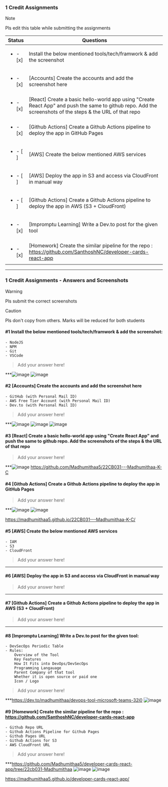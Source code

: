 ### 1 Credit Assignments

> [!NOTE]
> Pls edit this table while submitting the assignments

| Status         | Questions     | 
|----------------|---------------|
| <ul><li>- [x] </li></ul> | Install the below mentioned tools/tech/framwork & add the screenshot |
| <ul><li>- [x] </li></ul> | [Accounts] Create the accounts and add the screenshot here |
| <ul><li>- [x] </li></ul> | [React] Create a basic hello-world app using "Create React App" and push the same to github repo. Add the screenshots of the steps & the URL of that repo |
| <ul><li>- [x] </li></ul> | [Github Actions] Create a Github Actions pipeline to deploy the app in GitHub Pages |
| <ul><li>- [ ] </li></ul> | [AWS] Create the below mentioned AWS services |
| <ul><li>- [ ] </li></ul> | [AWS] Deploy the app in S3 and access via CloudFront in manual way  |
| <ul><li>- [ ] </li></ul> | [Github Actions] Create a Github Actions pipeline to deploy the app in AWS (S3 + CloudFront)  |
| <ul><li>- [x] </li></ul> | [Impromptu Learning] Write a Dev.to post for the given tool  |
| <ul><li>- [x] </li></ul> | [Homework] Create the similar pipeline for the repo : https://github.com/SanthoshNC/developer-cards-react-app  |

***

### 1 Credit Assignments - Answers and Screenshots

> [!WARNING]
> Pls submit the correct screenshots

> [!CAUTION]
> Pls don't copy from others. Marks will be reduced for both students

#### #1 Install the below mentioned tools/tech/framwork & add the screenshot:
	- NodeJS 
	- NPM 
	- Git
	- VSCode
> Add your answer here!

***![image](https://github.com/user-attachments/assets/0916e26c-0989-45fb-8f10-055c39aa1e42)
![image](https://github.com/user-attachments/assets/22950ece-0f20-4561-afa4-b6e19c4147ad)



#### #2 [Accounts] Create the accounts and add the screenshot here
	- GitHub (with Personal Mail ID)
	- AWS Free Tier Account (with Personal Mail ID)
	- Dev.to (with Personal Mail ID)
> Add your answer here!

***![image](https://github.com/user-attachments/assets/38724267-84f4-4071-83aa-5612d137d5b1)
![image](https://github.com/user-attachments/assets/6b32c212-f93d-47dc-b284-8a45bd2c167c)
![image](https://github.com/user-attachments/assets/f448008a-6750-4fc0-bae7-4f850e0bfed7)


#### #3 [React] Create a basic hello-world app using "Create React App" and push the same to github repo. Add the screenshots of the steps & the URL of that repo
> Add your answer here!

***![image](https://github.com/user-attachments/assets/a0c0af1f-ec12-4346-a0d6-0877f7bb633e)
https://github.com/Madhumithaa5/22CB031---Madhumithaa-K-C

#### #4 [Github Actions] Create a Github Actions pipeline to deploy the app in GitHub Pages
> Add your answer here!

***![image](https://github.com/user-attachments/assets/d3744dbd-d730-4e4a-ba70-25e03fbf0ad5)
![image](https://github.com/user-attachments/assets/833ff173-7968-415b-b790-99672bd71752)

https://madhumithaa5.github.io/22CB031---Madhumithaa-K-C/





#### #5 [AWS] Create the below mentioned AWS services
	- IAM
	- S3
	- CloudFront
> Add your answer here!

***

#### #6 [AWS] Deploy the app in S3 and access via CloudFront in manual way
> Add your answer here!

***

#### #7 [Github Actions] Create a Github Actions pipeline to deploy the app in AWS (S3 + CloudFront)
> Add your answer here!

***

#### #8 [Impromptu Learning] Write a Dev.to post for the given tool:
	- DevSecOps Periodic Table
	- Rules:
		Overview of the Tool
		Key Features
		How It Fits into DevOps/DevSecOps
		Programming Langauage
		Parent Company of that tool
		Whether it is open source or paid one
		Icon / Logo
> Add your answer here!

***https://dev.to/madhumithaa/devops-tool-microsoft-teams-32i0
![image](https://github.com/user-attachments/assets/7ff66030-91cd-4b5b-bdf1-c78667d3696d)


#### #9 [Homework] Create the similar pipeline for the repo : https://github.com/SanthoshNC/developer-cards-react-app
	- Github Repo URL
	- Github Actions Pipeline for Github Pages
	- Github Pages URL
 	- Github Actions for S3
 	- AWS CloudFront URL
> Add your answer here!

***https://github.com/Madhumithaa5/developer-cards-react-app/tree/22cb031-Madhumithaa
![image](https://github.com/user-attachments/assets/dde3e4c9-1a19-488d-a0fe-af3ea2deab5c)
![image](https://github.com/user-attachments/assets/3229924d-8cef-483c-8574-0f5f3187dab2)

https://madhumithaa5.github.io/developer-cards-react-app/


